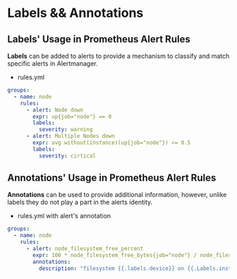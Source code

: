 # Labels && Annotations 

## Labels' Usage in Prometheus Alert Rules 

**Labels** can be added to alerts to provide a mechanism to classify and match specific alerts in Alertmanager. 

- rules.yml 
```yml 
groups:
  - name: node 
    rules:
      - alert: Node down 
        expr: up{job="node"} == 0
        labels: 
          severity: warning 
      - alert: Multiple Nodes down
        expr: avg without(instance)(up{job="node"}) <= 0.5 
        labels: 
          severity: cirtical 
```



## Annotations' Usage in Prometheus Alert Rules 
**Annotations** can be used to provide additional information, however, unlike labels they do not play a part in the alerts identity. 

- rules.yml with alert's annotation 
```yaml 
groups:
  - name: node 
    rules: 
      - alert: node_filesystem_free_percent 
        expr: 100 * node_filesystem_free_bytes{job="node"} / node_filesystem_size_bytes{job="node"} < 70 
        annotations: 
          description: "filesystem {{.labels.device}} on {{.Labels.instance}} is low on space, current available space is {{.Value}}"
```
